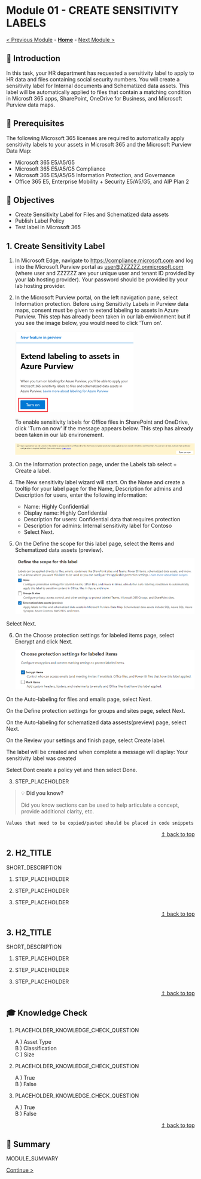 # Module 01 - CREATE SENSITIVITY LABELS

[< Previous Module](../modules/module00.md) - **[Home](../README.md)** - [Next Module >](../modules/module00.md)

## :loudspeaker: Introduction

In this task, your HR department has requested a sensitivity label to apply to HR data and files containing social security numbers. You will create a sensitivity label for Internal documents and Schematized data assets.  This label will be automatically applied to files that contain a matching condition in Microsft 365 apps, SharePoint, OneDrive for Business, and Microsoft Purview data maps.

## :thinking: Prerequisites
The following Microsoft 365 licenses are required to automatically apply sensitivity labels to your assets in Microsoft 365 and the Microsoft Purview Data Map:
* Microsoft 365 E5/A5/G5
* Microsoft 365 E5/A5/G5 Compliance
* Microsoft 365 E5/A5/G5 Information Protection, and Governance
* Office 365 E5, Enterprise Mobility + Security E5/A5/G5, and AIP Plan 2

## :dart: Objectives

* Create Sensitivity Label for Files and Schematized data assets
* Publish Label Policy
* Test label in Microsoft 365

## 1. Create Sensitivity Label

1. In Microsoft Edge, navigate to https://compliance.microsoft.com and log into the Microsoft Purview portal as user@ZZZZZZ.onmicrosoft.com (where user and ZZZZZZ are your unique user and tenant ID provided by your lab hosting provider). Your password should be provided by your lab hosting provider.

2. In the Microsoft Purview portal, on the left navigation pane, select Information protection.
    Before using Sensitivity Labels in Purview data maps, consent must be given to extend labeling to assets in Azure Purview. This step has already been taken in our lab environment but if you see the image below, you would need to click 'Turn on'.

    ![image1](../images/module01/image1.png)

    To enable sensitivity labels for Office files in SharePoint and OneDrive, click 'Turn on now' if the message appears below. This step has already been taken in our lab environement.

    ![image2](../images//module01/image2.png)

3. On the Information protection page, under the Labels tab select + Create a label.
4. The New sensitivity label wizard will start. On the Name and create a tooltip for your label page for the Name, Description for admins and Description for users, enter the following information:

    *  Name: Highly Confidential
    *  Display name: Highly Confidential
    *  Description for users: Confidential data that requires protection 
    *  Description for admins: Internal sensitivity label for Contoso
    *  Select Next.

5. On the Define the scope for this label page, select the Items and Schematized data assets (preview).

    ![image3](../images/module01/scope.png)

Select Next.

6. On the Choose protection settings for labeled items page, select Encrypt and click Next.

    ![image4](../images/module01/encrypt.png)

On the Auto-labeling for files and emails page, select Next.

On the Define protection settings for groups and sites page, select Next.

On the Auto-labeling for schematized data assests(preview) page, select Next.

On the Review your settings and finish page, select Create label.

The label will be created and when complete a message will display: Your sensitivity label was created

Select Dont create a policy yet and then select Done.



3. STEP_PLACEHOLDER

> :bulb: **Did you know?**
>
> Did you know sections can be used to help articulate a concept, provide additional clarity, etc.

```text
Values that need to be copied/pasted should be placed in code snippets
```

<div align="right"><a href="#module-00---title">↥ back to top</a></div>

## 2. H2_TITLE

SHORT_DESCRIPTION

1. STEP_PLACEHOLDER

2. STEP_PLACEHOLDER

3. STEP_PLACEHOLDER

<div align="right"><a href="#module-00---title">↥ back to top</a></div>

## 3. H2_TITLE

SHORT_DESCRIPTION

1. STEP_PLACEHOLDER

2. STEP_PLACEHOLDER

3. STEP_PLACEHOLDER

<div align="right"><a href="#module-00---title">↥ back to top</a></div>

## :mortar_board: Knowledge Check

1. PLACEHOLDER_KNOWLEDGE_CHECK_QUESTION

    A ) Asset Type  
    B ) Classification  
    C ) Size  

2. PLACEHOLDER_KNOWLEDGE_CHECK_QUESTION

    A ) True  
    B ) False  

3. PLACEHOLDER_KNOWLEDGE_CHECK_QUESTION

    A ) True  
    B ) False  

<div align="right"><a href="#module-00---title">↥ back to top</a></div>

## :tada: Summary

MODULE_SUMMARY

[Continue >](../modules/module00.md)

